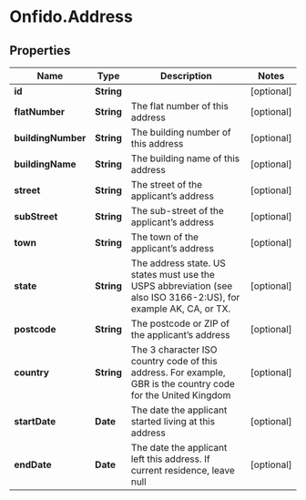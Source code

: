 # Onfido.Address

## Properties
Name | Type | Description | Notes
------------ | ------------- | ------------- | -------------
**id** | **String** |  | [optional] 
**flatNumber** | **String** | The flat number of this address | [optional] 
**buildingNumber** | **String** | The building number of this address | [optional] 
**buildingName** | **String** | The building name of this address | [optional] 
**street** | **String** | The street of the applicant’s address | [optional] 
**subStreet** | **String** | The sub-street of the applicant’s address | [optional] 
**town** | **String** | The town of the applicant’s address | [optional] 
**state** | **String** | The address state. US states must use the USPS abbreviation (see also ISO 3166-2:US), for example AK, CA, or TX. | [optional] 
**postcode** | **String** | The postcode or ZIP of the applicant’s address | [optional] 
**country** | **String** | The 3 character ISO country code of this address. For example, GBR is the country code for the United Kingdom | [optional] 
**startDate** | **Date** | The date the applicant started living at this address | [optional] 
**endDate** | **Date** | The date the applicant left this address. If current residence, leave null | [optional] 


